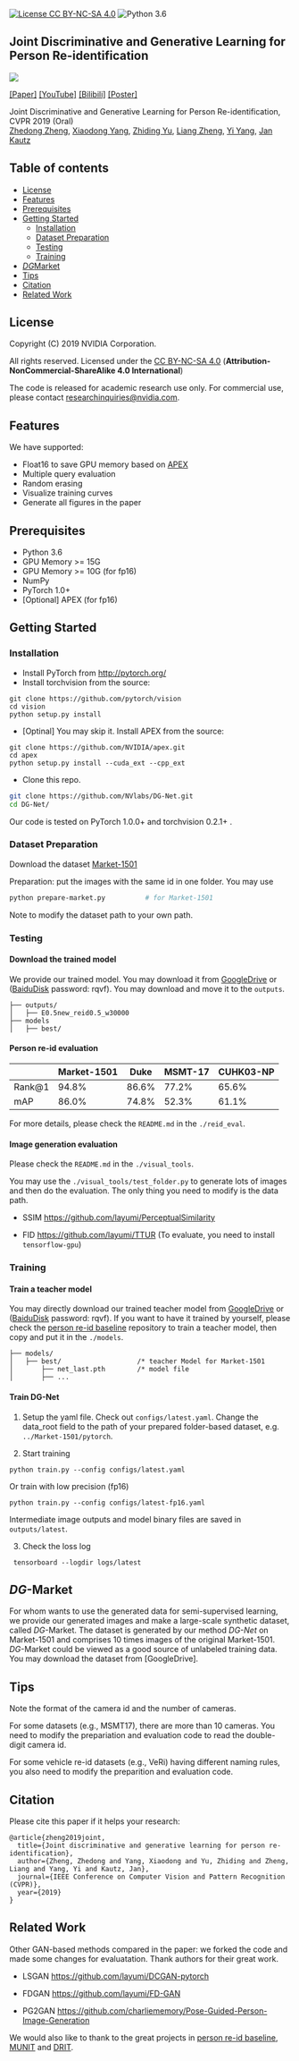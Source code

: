 [![License CC BY-NC-SA 4.0](https://img.shields.io/badge/license-CC4.0-blue.svg)](https://raw.githubusercontent.com/nvlabs/SPADE/master/LICENSE.md)
![Python 3.6](https://img.shields.io/badge/python-3.6-green.svg)

## Joint Discriminative and Generative Learning for Person Re-identification
![](NxN.jpg)

[[Paper]](https://arxiv.org/abs/1904.07223) [[YouTube]](https://www.youtube.com/watch?v=ubCrEAIpQs4) [[Bilibili]](https://www.bilibili.com/video/av51439240) [[Poster]](http://zdzheng.xyz/images/DGNet_poster.pdf)

Joint Discriminative and Generative Learning for Person Re-identification, CVPR 2019 (Oral)<br>
[Zhedong Zheng](http://zdzheng.xyz/), [Xiaodong Yang](https://xiaodongyang.org/), [Zhiding Yu](https://chrisding.github.io/), [Liang Zheng](http://liangzheng.com.cn/), [Yi Yang](https://www.uts.edu.au/staff/yi.yang), [Jan Kautz](http://jankautz.com/) <br>

## Table of contents
* [License](#license)
* [Features](#features)
* [Prerequisites](#prerequisites)
* [Getting Started](#getting-started)
    * [Installation](#installation)
    * [Dataset Preparation](#dataset-preparation)
    * [Testing](#testing)
    * [Training](#training)
* [*DG*Market](#dg-market)
* [Tips](#tips)
* [Citation](#citation)
* [Related Work](#related-work)

## License

Copyright (C) 2019 NVIDIA Corporation.

All rights reserved.
Licensed under the [CC BY-NC-SA 4.0](https://creativecommons.org/licenses/by-nc-sa/4.0/legalcode) (**Attribution-NonCommercial-ShareAlike 4.0 International**)

The code is released for academic research use only. For commercial use, please contact [researchinquiries@nvidia.com](researchinquiries@nvidia.com).

## Features
We have supported:
- Float16 to save GPU memory based on [APEX](https://github.com/NVIDIA/apex)
- Multiple query evaluation
- Random erasing
- Visualize training curves
- Generate all figures in the paper 

## Prerequisites

- Python 3.6
- GPU Memory >= 15G 
- GPU Memory >= 10G (for fp16)
- NumPy
- PyTorch 1.0+
- [Optional] APEX (for fp16)

## Getting Started
### Installation
- Install PyTorch from http://pytorch.org/
- Install torchvision from the source:
```
git clone https://github.com/pytorch/vision
cd vision
python setup.py install
```
- [Optinal] You may skip it. Install APEX from the source:
```
git clone https://github.com/NVIDIA/apex.git
cd apex
python setup.py install --cuda_ext --cpp_ext
```
- Clone this repo.
```bash
git clone https://github.com/NVlabs/DG-Net.git
cd DG-Net/
```

Our code is tested on PyTorch 1.0.0+ and torchvision 0.2.1+ .

### Dataset Preparation
Download the dataset [Market-1501](http://www.liangzheng.com.cn/Project/project_reid.html) 

Preparation: put the images with the same id in one folder. You may use 
```bash
python prepare-market.py          # for Market-1501
```
Note to modify the dataset path to your own path.

### Testing

#### Download the trained model
We provide our trained model. You may download it from [GoogleDrive](https://drive.google.com/open?id=1lL18FZX1uZMWKzaZOuPe3IuAdfUYyJKH) or ([BaiduDisk](https://pan.baidu.com/s/1503831XfW0y4g3PHir91yw) password: rqvf). You may download and move it to the `outputs`.
```
├── outputs/
│   ├── E0.5new_reid0.5_w30000
├── models
│   ├── best/                   
```
#### Person re-id evaluation

|   | Market-1501  | Duke  | MSMT-17  | CUHK03-NP |
|---|--------------|----------------|----------|-----------|
| Rank@1 | 94.8% | 86.6% | 77.2% | 65.6% |
| mAP    | 86.0% | 74.8% | 52.3% | 61.1% |

For more details, please check the `README.md` in the `./reid_eval`.

#### Image generation evaluation

Please check the `README.md` in the `./visual_tools`. 

You may use the `./visual_tools/test_folder.py` to generate lots of images and then do the evaluation. The only thing you need to modify is the data path.

- SSIM https://github.com/layumi/PerceptualSimilarity

- FID https://github.com/layumi/TTUR  (To evaluate, you need to install `tensorflow-gpu`)


### Training

#### Train a teacher model
You may directly download our trained teacher model from [GoogleDrive](https://drive.google.com/open?id=1lL18FZX1uZMWKzaZOuPe3IuAdfUYyJKH) or ([BaiduDisk](https://pan.baidu.com/s/1503831XfW0y4g3PHir91yw) password: rqvf).
If you want to have it trained by yourself, please check the [person re-id baseline](https://github.com/layumi/Person_reID_baseline_pytorch) repository to train a teacher model, then copy and put it in the `./models`.
```
├── models/
│   ├── best/                   /* teacher Model for Market-1501
│       ├── net_last.pth        /* model file
│       ├── ...
```

#### Train DG-Net 
1. Setup the yaml file. Check out `configs/latest.yaml`. Change the data_root field to the path of your prepared folder-based dataset, e.g. `../Market-1501/pytorch`.


2. Start training
```
python train.py --config configs/latest.yaml
```
Or train with low precision (fp16)
```
python train.py --config configs/latest-fp16.yaml
```
Intermediate image outputs and model binary files are saved in `outputs/latest`.

3. Check the loss log
```
 tensorboard --logdir logs/latest
```

## *DG*-Market
For whom wants to use the generated data for semi-supervised learning, we provide our generated images and make a large-scale synthetic dataset, called *DG*-Market. The dataset is generated by our method *DG-Net* on Market-1501 and comprises 10 times images of the original Market-1501. *DG*-Market could be viewed as a good source of unlabeled training data. You may download the dataset from [GoogleDrive]. 

## Tips
Note the format of the camera id and the number of cameras.

For some datasets (e.g., MSMT17), there are more than 10 cameras. You need to modify the prepariation and evaluation code to read the double-digit camera id.

For some vehicle re-id datasets (e.g., VeRi) having different naming rules, you also need to modify the preparition and evaluation code.

## Citation
Please cite this paper if it helps your research:
```
@article{zheng2019joint,
  title={Joint discriminative and generative learning for person re-identification},
  author={Zheng, Zhedong and Yang, Xiaodong and Yu, Zhiding and Zheng, Liang and Yang, Yi and Kautz, Jan},
  journal={IEEE Conference on Computer Vision and Pattern Recognition (CVPR)},
  year={2019}
}
```

## Related Work

Other GAN-based methods compared in the paper: we forked the code and made some changes for evaluatation. Thank authors for their great work.

- LSGAN https://github.com/layumi/DCGAN-pytorch

- FDGAN https://github.com/layumi/FD-GAN

- PG2GAN https://github.com/charliememory/Pose-Guided-Person-Image-Generation

We would also like to thank to the great projects in [person re-id baseline](https://github.com/layumi/Person_reID_baseline_pytorch), [MUNIT](https://github.com/NVlabs/MUNIT) and [DRIT](https://github.com/HsinYingLee/DRIT).
